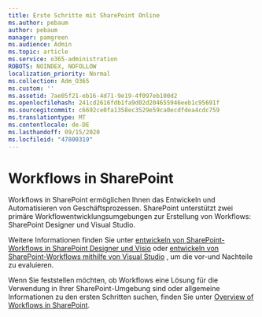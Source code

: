 ```yaml
---
title: Erste Schritte mit SharePoint Online
ms.author: pebaum
author: pebaum
manager: pamgreen
ms.audience: Admin
ms.topic: article
ms.service: o365-administration
ROBOTS: NOINDEX, NOFOLLOW
localization_priority: Normal
ms.collection: Adm_O365
ms.custom: ''
ms.assetid: 7ae05f21-eb16-4d71-9e19-4f097eb100d2
ms.openlocfilehash: 241cd2616fdb1fa9d02d204655946eeb1c95691f
ms.sourcegitcommit: c6692ce0fa1358ec3529e59ca0ecdfdea4cdc759
ms.translationtype: MT
ms.contentlocale: de-DE
ms.lasthandoff: 09/15/2020
ms.locfileid: "47800319"
---
```

# <a name="workflows-in-sharepoint"></a>Workflows in SharePoint

Workflows in SharePoint ermöglichen Ihnen das Entwickeln und Automatisieren von Geschäftsprozessen. SharePoint unterstützt zwei primäre Workflowentwicklungsumgebungen zur Erstellung von Workflows: SharePoint Designer und Visual Studio. 

Weitere Informationen finden Sie unter [entwickeln von SharePoint-Workflows in SharePoint Designer und Visio](https://docs.microsoft.com/sharepoint/dev/general-development/develop-sharepoint-workflows-using-visual-studio) oder [entwickeln von SharePoint-Workflows mithilfe von Visual Studio](https://docs.microsoft.com/sharepoint/dev/general-development/develop-sharepoint-workflows-using-visual-studio) , um die vor-und Nachteile zu evaluieren. 

Wenn Sie feststellen möchten, ob Workflows eine Lösung für die Verwendung in Ihrer SharePoint-Umgebung sind oder allgemeine Informationen zu den ersten Schritten suchen, finden Sie unter [Overview of Workflows in SharePoint](https://docs.microsoft.com/sharepoint/dev/general-development/get-started-with-workflows-in-sharepoint#overview-of-workflows-in-sharepoint).